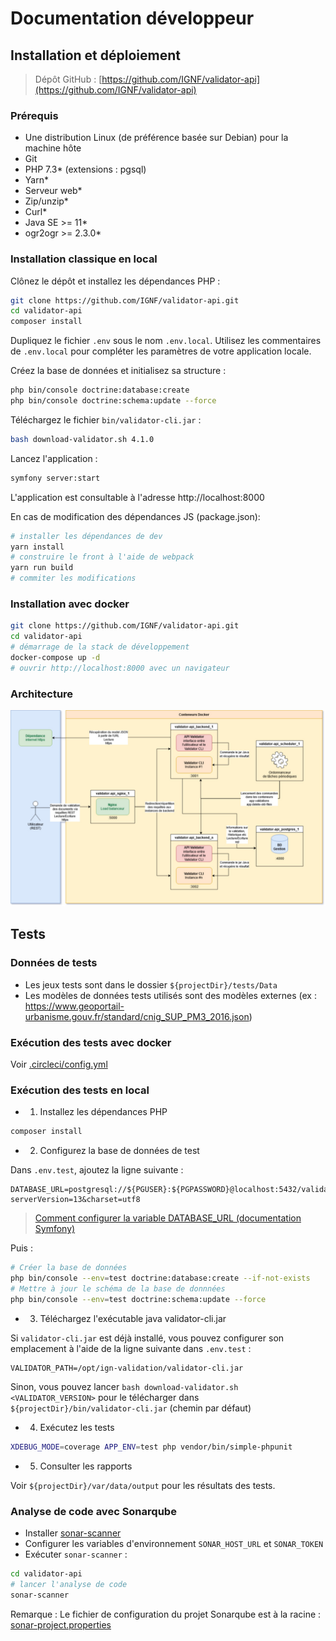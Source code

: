 # Documentation développeur

## Installation et déploiement

> Dépôt GitHub : [https://github.com/IGNF/validator-api](https://github.com/IGNF/validator-api)

### Prérequis

- Une distribution Linux (de préférence basée sur Debian) pour la machine hôte
- Git
- PHP 7.3\* (extensions : pgsql)
- Yarn\*
- Serveur web\*
- Zip/unzip\*
- Curl\*
- Java SE >= 11\*
- ogr2ogr >= 2.3.0\*

### Installation classique en local

Clônez le dépôt et installez les dépendances PHP :

```bash
git clone https://github.com/IGNF/validator-api.git
cd validator-api
composer install
```

Dupliquez le fichier `.env` sous le nom `.env.local`.
Utilisez les commentaires de `.env.local` pour compléter les paramètres de votre application locale.

Créez la base de données et initialisez sa structure :

```bash
php bin/console doctrine:database:create
php bin/console doctrine:schema:update --force
```

Téléchargez le fichier `bin/validator-cli.jar` :
```bash
bash download-validator.sh 4.1.0
```

Lancez l'application :
```bash
symfony server:start
```

L'application est consultable à l'adresse http://localhost:8000


En cas de modification des dépendances JS (package.json):

```bash
# installer les dépendances de dev
yarn install
# construire le front à l'aide de webpack
yarn run build
# commiter les modifications
```

### Installation avec docker

```bash
git clone https://github.com/IGNF/validator-api.git
cd validator-api
# démarrage de la stack de développement
docker-compose up -d
# ouvrir http://localhost:8000 avec un navigateur
```

### Architecture

![Architecture](architecture.jpg)


## Tests

### Données de tests

* Les jeux tests sont dans le dossier `${projectDir}/tests/Data`
* Les modèles de données tests utilisés sont des modèles externes (ex : https://www.geoportail-urbanisme.gouv.fr/standard/cnig_SUP_PM3_2016.json)

### Exécution des tests avec docker

Voir [.circleci/config.yml](../../.circleci/config.yml)

### Exécution des tests en local

* 1) Installez les dépendances PHP

```bash
composer install
```

* 2) Configurez la base de données de test

Dans `.env.test`, ajoutez la ligne suivante :

```
DATABASE_URL=postgresql://${PGUSER}:${PGPASSWORD}@localhost:5432/validator_api_test?serverVersion=13&charset=utf8
```

> [Comment configurer la variable DATABASE_URL (documentation Symfony)](https://symfony.com/doc/4.4/doctrine.html#configuring-the-database)

Puis :

```bash
# Créer la base de données
php bin/console --env=test doctrine:database:create --if-not-exists
# Mettre à jour le schéma de la base de donnnées
php bin/console --env=test doctrine:schema:update --force
```

* 3) Téléchargez l'exécutable java validator-cli.jar

Si `validator-cli.jar` est déjà installé, vous pouvez configurer son emplacement à l'aide de la ligne suivante dans `.env.test` :

```
VALIDATOR_PATH=/opt/ign-validation/validator-cli.jar
```

Sinon, vous pouvez lancer `bash download-validator.sh <VALIDATOR_VERSION>` pour le télécharger dans `${projectDir}/bin/validator-cli.jar` (chemin par défaut)

* 4) Exécutez les tests

```bash
XDEBUG_MODE=coverage APP_ENV=test php vendor/bin/simple-phpunit
```

* 5) Consulter les rapports

Voir `${projectDir}/var/data/output` pour les résultats des tests.


### Analyse de code avec Sonarqube

* Installer [sonar-scanner](https://docs.sonarqube.org/latest/analysis/scan/sonarscanner/)
* Configurer les variables d'environnement `SONAR_HOST_URL` et `SONAR_TOKEN`
* Exécuter `sonar-scanner` :

```bash
cd validator-api
# lancer l'analyse de code
sonar-scanner
```

Remarque : Le fichier de configuration du projet Sonarqube est à la racine : [sonar-project.properties](../../sonar-project.properties)
